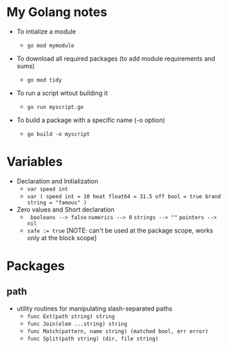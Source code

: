 # My Golang notes 

* To intialize a module 
  * `go mod mymodule`

* To download all required packages (to add module requirements and sums) 
  * `go mod tidy`

* To run a script witout building it
  * `go run myscript.go`

* To build a package with a specific name (-o option)
  * `go build -o myscript`


# Variables

* Declaration and Initialization
  * `var speed int`
  * `var (
       speed int = 10
       heat float64 = 31.5
       off bool = true
       brand string = "famous"
  )`
* Zero values and Short declaration 
  * ` booleans --> false`
     `numerics --> 0`
     `strings --> ""`
     `pointers --> nil`
  * `safe := true` [NOTE: can't be used at the package scope, works only at the block scope]  



# Packages

## path 
* utility routines for manipulating slash-separated paths
  * `func Ext(path string) string`
  * `func Join(elem ...string) string`
  * `func Match(pattern, name string) (matched bool, err error)`
  * `func Split(path string) (dir, file string)` 
